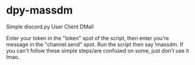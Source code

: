 # dpy-massdm
Simple discord.py User Client DMall



Enter your token in the "token" spot of the script, then enter you're message in the "channel.send" spot. Run the script then say !massdm. If you can't follow these simple steps/are confused on some, just don't use it lmao.
